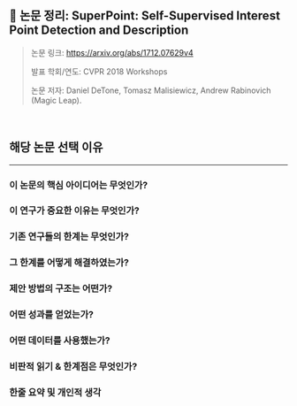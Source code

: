 ## 📄 논문 정리: SuperPoint: Self-Supervised Interest Point Detection and Description

> 논문 링크: https://arxiv.org/abs/1712.07629v4
> 
> 발표 학회/연도: CVPR 2018 Workshops
> 
> 논문 저자: Daniel DeTone, Tomasz Malisiewicz, Andrew Rabinovich (Magic Leap).
<br>

**해당 논문 선택 이유**
- 

---

### 이 논문의 핵심 아이디어는 무엇인가?
### 이 연구가 중요한 이유는 무엇인가?
### 기존 연구들의 한계는 무엇인가?
### 그 한계를 어떻게 해결하였는가?
### 제안 방법의 구조는 어떤가?
### 어떤 성과를 얻었는가?
### 어떤 데이터를 사용했는가?
### 비판적 읽기 & 한계점은 무엇인가?
### 한줄 요약 및 개인적 생각
